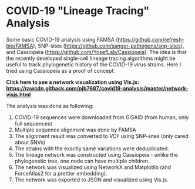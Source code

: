 # COVID-19 "Lineage Tracing" Analysis

Some basic COVID-19 analysis using FAMSA (https://github.com/refresh-bio/FAMSA), SNP-sites (https://github.com/sanger-pathogens/snp-sites), and Cassiopeia (https://github.com/YosefLab/Cassiopeia). The idea is that the recently developed single-cell lineage tracing algorithms might be useful to track phylogenetic history of the COVID-19 virus strains. Here I tried using Cassiopeia as a proof of concept.

**Click here to see a network visualization using Vis.js: https://rawcdn.githack.com/pjb7687/covid19-analysis/master/network-visjs.html**

The analysis was done as following:

1. COVID-19 sequences were downloaded from GISAID (from human, only full sequences)
2. Multiple sequence alignment was done by FAMSA
3. The alignment result was converted to VCF using SNP-sites (only cared about SNVs)
4. The strains with the exactly same variations were deduplicated.
5. The lineage network was constructed using Cassiopeia - unlike the phylogenetic tree, one node can have multiple children.
6. The network was visualized using NetworkX and Matplotlib (and ForceAtlas2 for a prettier embedding).
7. The network was exported to JSON and visualized using Vis.js.
